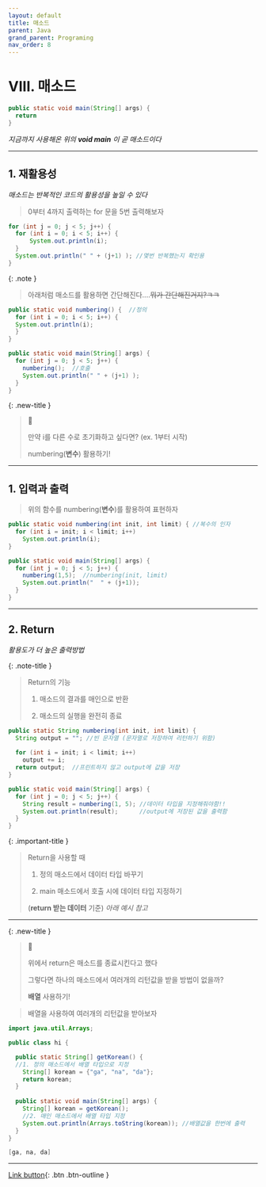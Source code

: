 ```yaml
---
layout: default
title: 매소드
parent: Java
grand_parent: Programing
nav_order: 8
---
```


# VIII. 매소드

```java
public static void main(String[] args) {
  return
}
```

_지금까지 사용해온 위의 **void main** 이 곧 매소드이다_

---

## 1. 재활용성

_매소드는 반복적인 코드의 활용성을 높일 수 있다_

> 0부터 4까지 출력하는 for 문을 5번 출력해보자

```java
for (int j = 0; j < 5; j++) {
  for (int i = 0; i < 5; i++) {
	  System.out.println(i);
  }
  System.out.println(" " + (j+1) ); //몇번 반복했는지 확인용
}
```

{: .note }
> 아래처럼 매소드를 활용하면 간단해진다....~~뭐가 간단해진거지?ㅋㅋ~~

```java
public static void numbering() {  //정의
  for (int i = 0; i < 5; i++) {
  System.out.println(i);
  }
}

public static void main(String[] args) {
  for (int j = 0; j < 5; j++) {
    numbering();  //호출
    System.out.println(" " + (j+1) );
  }
}
```

{: .new-title }
> 🧐
>
> 만약 i를 다른 수로 초기화하고 싶다면? (ex. 1부터 시작)
>
> numbering(**변수**) 활용하기!

---

## 1. 입력과 출력

> 위의 함수를 numbering(**변수**)를 활용하여 표현하자

```java
public static void numbering(int init, int limit) { //복수의 인자
  for (int i = init; i < limit; i++)
    System.out.println(i);
}

public static void main(String[] args) {  
  for (int j = 0; j < 5; j++) {
    numbering(1,5);  //numbering(init, limit)
    System.out.println("  " + (j+1));
  }
}
```


---

## 2. Return
_활용도가 더 높은 출력방법_

{: .note-title }
> Return의 기능
>
> 1. 매소드의 결과를 매인으로 반환
>
> 2. 매소드의 실행을 완전히 종료

>

```java
public static String numbering(int init, int limit) { 
  String output = ""; //빈 문자열 (문자열로 저장하여 리턴하기 위함)
	
  for (int i = init; i < limit; i++)
    output += i;
  return output;  //프린트하지 않고 output에 값을 저장
}

public static void main(String[] args) {
  for (int j = 0; j < 5; j++) {
    String result = numbering(1, 5); //데이터 타입을 지정해줘야함!!
    System.out.println(result);      //output에 저장된 값을 출력함
  }
}
```

{: .important-title }
> Return을 사용할 때
>
> 1. 정의 매소드에서 데이터 타입 바꾸기 
>
> 2. main 매소드에서 호출 시에 데이터 타입 지정하기
>
> (**return 받는 데이터** 기준) _아래 예시 참고_

---

{: .new-title }
> 🤔
>
> 위에서 return은 매소드를 종료시킨다고 했다
>
> 그렇다면 하나의 매소드에서 여러개의 리턴값을 받을 방법이 없을까?
>
> **배열** 사용하기!


> 배열을 사용하여 여러개의 리턴값을 받아보자

```java
import java.util.Arrays;

public class hi {

  public static String[] getKorean() { 
  //1. 정의 매소드에서 배열 타입으로 지정
    String[] korean = {"ga", "na", "da"};
    return korean;
  }
  
  public static void main(String[] args) {
    String[] korean = getKorean(); 
    //2. 매인 매소드에서 배열 타입 지정
    System.out.println(Arrays.toString(korean)); //배열값을 한번에 출력
  }
}
```

```java
[ga, na, da]
```



---

[Link button](https://opentutorials.org/course/1223/5369){: .btn .btn-outline }